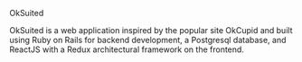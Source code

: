 OkSuited

OkSuited is a web application inspired by the popular site OkCupid and built using Ruby on Rails for backend development, a Postgresql database, and ReactJS with a Redux architectural framework on the frontend.
